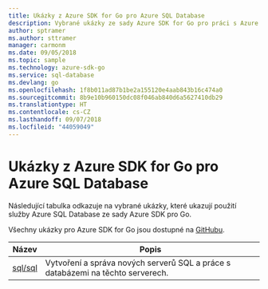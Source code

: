 ```yaml
---
title: Ukázky z Azure SDK for Go pro Azure SQL Database
description: Vybrané ukázky ze sady Azure SDK for Go pro práci s Azure SQL Database
author: sptramer
ms.author: sttramer
manager: carmonm
ms.date: 09/05/2018
ms.topic: sample
ms.technology: azure-sdk-go
ms.service: sql-database
ms.devlang: go
ms.openlocfilehash: 1f8b011ad87b1be2a155120e4aab843b16c474a0
ms.sourcegitcommit: 8b9e10b960150dc08f046ab840d6a5627410db29
ms.translationtype: HT
ms.contentlocale: cs-CZ
ms.lasthandoff: 09/07/2018
ms.locfileid: "44059049"
---
```

# <a name="azure-sdk-for-go-samples-for-azure-sql-database"></a>Ukázky z Azure SDK for Go pro Azure SQL Database

Následující tabulka odkazuje na vybrané ukázky, které ukazují použití služby Azure SQL Database ze sady Azure SDK pro Go.

Všechny ukázky pro Azure SDK for Go jsou dostupné na [GitHubu](https://github.com/Azure-Samples/azure-sdk-for-go-samples).

| Název | Popis |
|------|-------------|
| [sql/sql](https://github.com/Azure-Samples/azure-sdk-for-go-samples/blob/master/sql/sql.go) | Vytvoření a správa nových serverů SQL a práce s databázemi na těchto serverech. |
